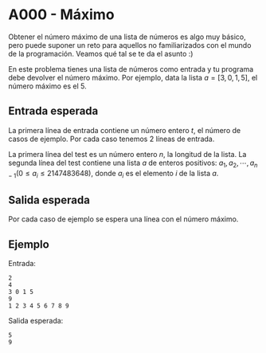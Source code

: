 # A000 - Máximo

Obtener el número máximo de una lista de números es algo muy básico, pero
puede suponer un reto para aquellos no familiarizados con el mundo de la
programación.
Veamos qué tal se te da el asunto :)

En este problema tienes una lista de números como entrada y tu programa debe
devolver el número máximo.
Por ejemplo, data la lista $a = [3, 0, 1, 5]$, el número máximo es el $5$.


## Entrada esperada

La primera línea de entrada contiene un número entero $t$, el número de casos
de ejemplo. Por cada caso tenemos 2 líneas de entrada.

La primera línea del test es un número entero $n$, la longitud de la
lista.
La segunda línea del test contiene una lista $a$ de enteros positivos:
$a_1, a_2, \cdots, a_{n-1}(0 \leq a_i \le 2147483648)$, donde $a_i$ es el
elemento $i$ de la lista $a$.


## Salida esperada

Por cada caso de ejemplo se espera una línea con el número máximo.


## Ejemplo

Entrada:
```
2
4
3 0 1 5
9
1 2 3 4 5 6 7 8 9
```

Salida esperada:
```
5
9
```

